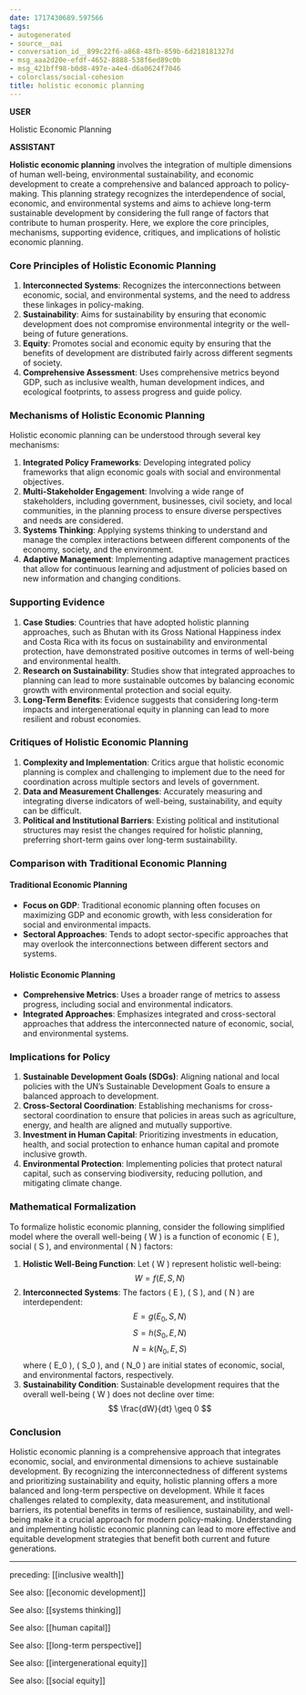 ```yaml
---
date: 1717430689.597566
tags:
- autogenerated
- source__oai
- conversation_id__899c22f6-a868-48fb-859b-6d218181327d
- msg_aaa2d20e-efdf-4652-8888-538f6ed89c0b
- msg_421bff98-b0d8-497e-a4e4-d6a0624f7046
- colorclass/social-cohesion
title: holistic economic planning
---
```


**USER**

Holistic Economic Planning


**ASSISTANT**

**Holistic economic planning** involves the integration of multiple dimensions of human well-being, environmental sustainability, and economic development to create a comprehensive and balanced approach to policy-making. This planning strategy recognizes the interdependence of social, economic, and environmental systems and aims to achieve long-term sustainable development by considering the full range of factors that contribute to human prosperity. Here, we explore the core principles, mechanisms, supporting evidence, critiques, and implications of holistic economic planning.

### Core Principles of Holistic Economic Planning

1. **Interconnected Systems**: Recognizes the interconnections between economic, social, and environmental systems, and the need to address these linkages in policy-making.
2. **Sustainability**: Aims for sustainability by ensuring that economic development does not compromise environmental integrity or the well-being of future generations.
3. **Equity**: Promotes social and economic equity by ensuring that the benefits of development are distributed fairly across different segments of society.
4. **Comprehensive Assessment**: Uses comprehensive metrics beyond GDP, such as inclusive wealth, human development indices, and ecological footprints, to assess progress and guide policy.

### Mechanisms of Holistic Economic Planning

Holistic economic planning can be understood through several key mechanisms:

1. **Integrated Policy Frameworks**: Developing integrated policy frameworks that align economic goals with social and environmental objectives.
2. **Multi-Stakeholder Engagement**: Involving a wide range of stakeholders, including government, businesses, civil society, and local communities, in the planning process to ensure diverse perspectives and needs are considered.
3. **Systems Thinking**: Applying systems thinking to understand and manage the complex interactions between different components of the economy, society, and the environment.
4. **Adaptive Management**: Implementing adaptive management practices that allow for continuous learning and adjustment of policies based on new information and changing conditions.

### Supporting Evidence

1. **Case Studies**: Countries that have adopted holistic planning approaches, such as Bhutan with its Gross National Happiness index and Costa Rica with its focus on sustainability and environmental protection, have demonstrated positive outcomes in terms of well-being and environmental health.
2. **Research on Sustainability**: Studies show that integrated approaches to planning can lead to more sustainable outcomes by balancing economic growth with environmental protection and social equity.
3. **Long-Term Benefits**: Evidence suggests that considering long-term impacts and intergenerational equity in planning can lead to more resilient and robust economies.

### Critiques of Holistic Economic Planning

1. **Complexity and Implementation**: Critics argue that holistic economic planning is complex and challenging to implement due to the need for coordination across multiple sectors and levels of government.
2. **Data and Measurement Challenges**: Accurately measuring and integrating diverse indicators of well-being, sustainability, and equity can be difficult.
3. **Political and Institutional Barriers**: Existing political and institutional structures may resist the changes required for holistic planning, preferring short-term gains over long-term sustainability.

### Comparison with Traditional Economic Planning

#### Traditional Economic Planning

- **Focus on GDP**: Traditional economic planning often focuses on maximizing GDP and economic growth, with less consideration for social and environmental impacts.
- **Sectoral Approaches**: Tends to adopt sector-specific approaches that may overlook the interconnections between different sectors and systems.

#### Holistic Economic Planning

- **Comprehensive Metrics**: Uses a broader range of metrics to assess progress, including social and environmental indicators.
- **Integrated Approaches**: Emphasizes integrated and cross-sectoral approaches that address the interconnected nature of economic, social, and environmental systems.

### Implications for Policy

1. **Sustainable Development Goals (SDGs)**: Aligning national and local policies with the UN’s Sustainable Development Goals to ensure a balanced approach to development.
2. **Cross-Sectoral Coordination**: Establishing mechanisms for cross-sectoral coordination to ensure that policies in areas such as agriculture, energy, and health are aligned and mutually supportive.
3. **Investment in Human Capital**: Prioritizing investments in education, health, and social protection to enhance human capital and promote inclusive growth.
4. **Environmental Protection**: Implementing policies that protect natural capital, such as conserving biodiversity, reducing pollution, and mitigating climate change.

### Mathematical Formalization

To formalize holistic economic planning, consider the following simplified model where the overall well-being \( W \) is a function of economic \( E \), social \( S \), and environmental \( N \) factors:

1. **Holistic Well-Being Function**: Let \( W \) represent holistic well-being:
   $$ W = f(E, S, N) $$
2. **Interconnected Systems**: The factors \( E \), \( S \), and \( N \) are interdependent:
   $$ E = g(E_0, S, N) $$
   $$ S = h(S_0, E, N) $$
   $$ N = k(N_0, E, S) $$
   where \( E_0 \), \( S_0 \), and \( N_0 \) are initial states of economic, social, and environmental factors, respectively.
3. **Sustainability Condition**: Sustainable development requires that the overall well-being \( W \) does not decline over time:
   $$ \frac{dW}{dt} \geq 0 $$

### Conclusion

Holistic economic planning is a comprehensive approach that integrates economic, social, and environmental dimensions to achieve sustainable development. By recognizing the interconnectedness of different systems and prioritizing sustainability and equity, holistic planning offers a more balanced and long-term perspective on development. While it faces challenges related to complexity, data measurement, and institutional barriers, its potential benefits in terms of resilience, sustainability, and well-being make it a crucial approach for modern policy-making. Understanding and implementing holistic economic planning can lead to more effective and equitable development strategies that benefit both current and future generations.


---

preceding: [[inclusive wealth]]

See also: [[economic development]]


See also: [[systems thinking]]


See also: [[human capital]]


See also: [[long-term perspective]]


See also: [[intergenerational equity]]


See also: [[social equity]]